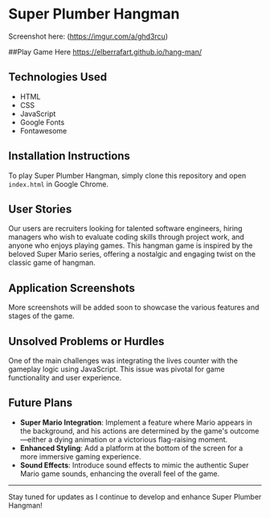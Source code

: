 # Super Plumber Hangman

Screenshot here: (https://imgur.com/a/ghd3rcu)

##Play Game Here
https://elberrafart.github.io/hang-man/

## Technologies Used
- HTML
- CSS
- JavaScript
- Google Fonts
- Fontawesome

## Installation Instructions
To play Super Plumber Hangman, simply clone this repository and open `index.html` in Google Chrome.

## User Stories
Our users are recruiters looking for talented software engineers, hiring managers who wish to evaluate coding skills through project work, and anyone who enjoys playing games. This hangman game is inspired by the beloved Super Mario series, offering a nostalgic and engaging twist on the classic game of hangman.

## Application Screenshots
More screenshots will be added soon to showcase the various features and stages of the game.

## Unsolved Problems or Hurdles
One of the main challenges was integrating the lives counter with the gameplay logic using JavaScript. This issue was pivotal for game functionality and user experience.

## Future Plans
- **Super Mario Integration**: Implement a feature where Mario appears in the background, and his actions are determined by the game's outcome—either a dying animation or a victorious flag-raising moment.
- **Enhanced Styling**: Add a platform at the bottom of the screen for a more immersive gaming experience.
- **Sound Effects**: Introduce sound effects to mimic the authentic Super Mario game sounds, enhancing the overall feel of the game.

---

Stay tuned for updates as I continue to develop and enhance Super Plumber Hangman!

